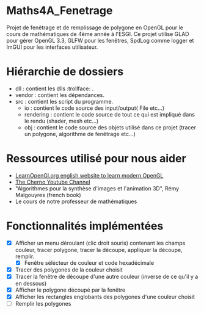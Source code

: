 # Maths4A_Fenetrage
Projet de fenêtrage et de remplissage de polygone en OpenGL pour le cours de mathématiques de 4ème année à l'ESGI.
Ce projet utilise GLAD pour gérer OpenGL 3.3, GLFW pour les fenêtres, SpdLog comme logger et ImGUI pour les interfaces utilisateur. 

# Hiérarchie de dossiers

* dll : contient les dlls :trollface: .
* vendor : contient les dépendances.
* src : contient les script du programme.
	- io : contient le code source des input/output( File etc...)
	- rendering : contient le code source de tout ce qui est impliqué dans le rendu  (shader, mesh etc...)
	- obj : contient le code source des objets utilisé dans ce projet (tracer un polygone, algorithme de fenêtrage etc...)

# Ressources utilisé pour nous aider

* [LearnOpenGl.org english website to learn modern OpenGL](https://learnopengl.com/Getting-started/OpenGL)
* [The Cherno Youtube Channel](https://www.youtube.com/c/TheChernoProject/playlists)
* "Algorithmes pour la synthèse d'images et l'animation 3D", Rémy Malgouyres (french book)
* Le cours de notre professeur de mathématiques

# Fonctionnalités implémentées

- [x] Afficher un menu déroulant (clic droit souris) contenant les champs couleur, tracer polygone, tracer la découpe, appliquer la découpe, remplir.
	* [x] Fenêtre sélécteur de couleur et code hexadécimale
- [x] Tracer des polygones de la couleur choisit
- [x] Tracer la fenêtre de découpe d'une autre couleur (inverse de ce qu'il y a en dessous)
- [x] Afficher le polygone découpé par la fenêtre
- [x] Afficher les rectangles englobants des polygones d'une couleur choisit
- [ ] Remplir les polygones 

